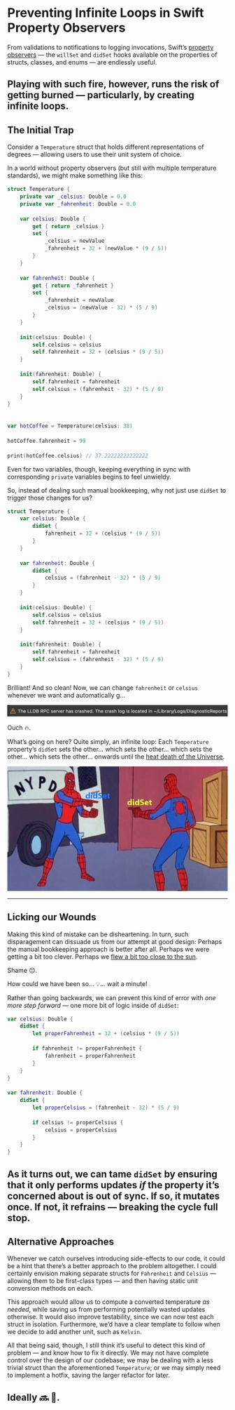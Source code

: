 # Preventing Infinite Loops in Swift Property Observers

From validations to notifications to logging invocations, Swift’s [property observers](https://docs.swift.org/swift-book/LanguageGuide/Properties.html#ID262) — the `willSet` and `didSet` hooks available on the properties of structs, classes, and enums — are endlessly useful. 

Playing with such fire, however, runs the risk of getting burned — particularly, by creating infinite loops. 
---- 
## The Initial Trap


Consider a `Temperature` struct that holds different representations of  degrees  — allowing users to use their unit system of choice. 

In a world without property observers (but still with multiple temperature standards), we might make something like this:

```swift
struct Temperature {
    private var _celsius: Double = 0.0
    private var _fahrenheit: Double = 0.0
    
    var celsius: Double {
        get { return _celsius }
        set {
            _celsius = newValue
            _fahrenheit = 32 + (newValue * (9 / 5))
        }
    }
    
    var fahrenheit: Double {
        get { return _fahrenheit }
        set {
            _fahrenheit = newValue
            _celsius = (newValue - 32) * (5 / 9)
        }
    }
    
    init(celsius: Double) {
        self.celsius = celsius
        self.fahrenheit = 32 + (celsius * (9 / 5))
    }
    
    init(fahrenheit: Double) {
        self.fahrenheit = fahrenheit
        self.celsius = (fahrenheit - 32) * (5 / 9)
    }
}


var hotCoffee = Temperature(celsius: 38)

hotCoffee.fahrenheit = 99

print(hotCoffee.celsius) // 37.22222222222222
```



Even for two variables, though, keeping everything in sync with corresponding `private` variables begins to feel unwieldy. 

So, instead of dealing such manual bookkeeping, why not just use `didSet` to trigger those changes for us?

```swift
struct Temperature {
    var celsius: Double {
        didSet {
            fahrenheit = 32 + (celsius * (9 / 5))
        }
    }
    
    var fahrenheit: Double {
        didSet {
            celsius = (fahrenheit - 32) * (5 / 9)
        }
    }
    
    init(celsius: Double) {
        self.celsius = celsius
        self.fahrenheit = 32 + (celsius * (9 / 5))
    }
    
    init(fahrenheit: Double) {
        self.fahrenheit = fahrenheit
        self.celsius = (fahrenheit - 32) * (5 / 9)
    }
}

```


Brilliant! And so clean! Now, we can change `fahrenheit` or `celsius` whenever we want and automatically g…

![](Screen%20Shot%202019-03-16%20at%206.16.23%20PM.png "Xcode Crash Image")

Ouch 🔥.

What’s going on here? Quite simply, an infinite loop: Each `Temperature`  property’s `didSet` sets the other… which sets the other… which sets the other… which sets the other… onwards until the [heat death of the Universe](https://en.wikipedia.org/wiki/Heat_death_of_the_universe). 


![](spiderman-pointing-at-spiderman.png)

---- 
## Licking our Wounds


Making this kind of mistake can be disheartening. In turn, such disparagement can dissuade us from our attempt at good design: Perhaps the manual bookkeeping approach is better after all. Perhaps we were getting a bit too clever. Perhaps we [flew a bit too close to the sun](http://www.mythweb.com/encyc/entries/icarus.html). 

Shame 😔.

How could we have been so… 💡… wait a minute! 

Rather than going backwards, we can prevent this kind of error with _one more step forward_ — one more bit of logic inside of `didSet`:

```swift
var celsius: Double {
    didSet {
        let properFahrenheit = 32 + (celsius * (9 / 5))
        
        if fahrenheit != properFahrenheit {
            fahrenheit = properFahrenheit
        }
    }
}

var fahrenheit: Double {
    didSet {
        let properCelsius = (fahrenheit - 32) * (5 / 9)
        
        if celsius != properCelsius {
            celsius = properCelsius
        }
    }
}
```


As it turns out, we can tame `didSet` by ensuring that it only performs updates _if_ the property it’s concerned about is out of sync. If so, it mutates once. If not, it refrains — breaking the cycle full stop. 
---- 
## Alternative Approaches

Whenever we catch ourselves introducing side-effects to our code, it could be a hint that there’s a better approach to the problem altogether. I could certainly envision making separate structs for `Fahrenheit` and `Celsius` — allowing them to be first-class types — and then having static unit conversion methods on each. 

This approach would allow us to compute a converted temperature _as needed_, while saving us from performing potentially wasted updates otherwise. It would also improve testability, since we can now test each struct in isolation. Furthermore, we’d have a clear template to follow when we decide to add another unit, such as `Kelvin`.

All that being said, though, I still think it’s useful to detect this kind of problem — and know how to fix it directly. We may not have complete control over the design of our codebase; we may be dealing with a less trivial struct than the aforementioned `Temperature`; or we may simply need to implement a hotfix, saving the larger refactor for later. 

Ideally 🔜 🙂. 
---- 
